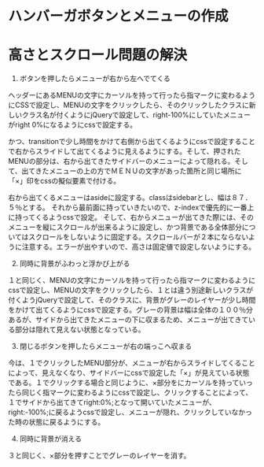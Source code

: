 # ハンバーガボタンとメニューの作成
# 高さとスクロール問題の解決

1. ボタンを押したらメニューが右から左へでてくる  

ヘッダーにあるMENUの文字にカーソルを持って行ったら指マークに変わるようにCSSで設定し、MENUの文字をクリックしたら、そのクリックしたクラスに新しいクラス名が付くようにjQueryで設定して、right-100%にしていたメニューがright 0%になるようにcssで設定する。

かつ、transitionで少し時間をかけて右側から出てくるようにcssで設定することで右からスライドして出てくるように見えるようにする。そして、押されたMENUの部分は、右から出てきたサイドバーのメニューによって隠れる。そして、出てきたメニューの上の方でＭＥＮＵの文字があった箇所と同じ場所に「×」印をcssの擬似要素で付ける。


右から出てくるメニューはasideに設定する。classはsidebarとし、幅は８７．５％とする。
それから最前面に持っていきたいので、z-indexで優先的に一番上に持ってくるようcssで設定。
そして、右からメニューが出てきた際には、そのメニューを縦にスクロールが出来るように設定し、かつ背景である全体部分についてはスクロールをしないように固定する。スクロールバーが２本にならないように注意する。エラーが出やすいので、高さは固定値で設定しないようにする。


2. 同時に背景がふわっと浮かび上がる  

１と同じく、MENUの文字にカーソルを持って行ったら指マークに変わるようにcssで設定し、MENUの文字をクリックしたら、１とは違う別途新しいクラスが付くようjQueryで設定して、そのクラスに、背景がグレーのレイヤーが少し時間をかけて出てくるようにcssで設定する。グレーの背景は幅は全体の１００％分あるが、サイドから出てきたメニューの下に収まるため、メニューが出てきている部分は隠れて見えない状態となっている。

3. 閉じるボタンを押したらメニューが右の端っこへ収まる  

今は、１でクリックしたMENU部分が、メニューが右からスライドしてくることによって、見えなくなり、サイドバーにcssで設定した「×」が見えている状態である。１でクリックする場合と同じように、×部分をにカーソルを持っていったら同じく指マークに変わるようにcssで設定し、クリックすることによって、１でサイドから出てきてright:0%;となって開いていたメニューが、right:-100%;に戻るようcssで設定し、メニューが隠れ、クリックしていなかった時の状態に戻るようにする。


4. 同時に背景が消える  

３と同じく、×部分を押すことでグレーのレイヤーを消す。
